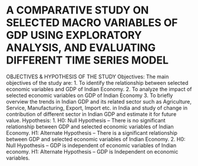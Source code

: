 # A COMPARATIVE STUDY ON SELECTED MACRO VARIABLES OF GDP USING EXPLORATORY ANALYSIS, AND EVALUATING DIFFERENT TIME SERIES MODEL
OBJECTIVES &amp; HYPOTHESIS OF THE STUDY Objectives: The main objectives of the study are: 1. To identify the relationship between selected economic variables and GDP of Indian Economy. 2. To analyze the impact of selected economic variables on GDP of Indian Economy 3. To briefly overview the trends in Indian GDP and its related sector such as Agriculture, Service, Manufacturing, Export, Import etc. in India and study of change in contribution of different sector in Indian GDP and estimate it for future value. Hypothesis: 1. H0: Null Hypothesis – There is no significant relationship between GDP and selected economic variables of Indian Economy. H1: Alternate Hypothesis – There is a significant relationship between GDP and selected economic variables of Indian Economy. 2. H0: Null Hypothesis – GDP is independent of economic variables of Indian economy. H1: Alternate Hypothesis – GDP is Independent on economic variables.
